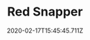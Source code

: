 ---
templateKey: blog-post
featuredpost: false
date: 2020-02-17T15:45:45.711Z
title: Red Snapper
description: A popular fish with a nice red color.
note: 
sellPrice: 50
featuredimage: /img/Red_Snapper.png
tags:
  - Beach
  - 6am – 7pm
  - Summer
  - Fall
  - Winter
  - Rain
  - Beach Fish Bundle
---